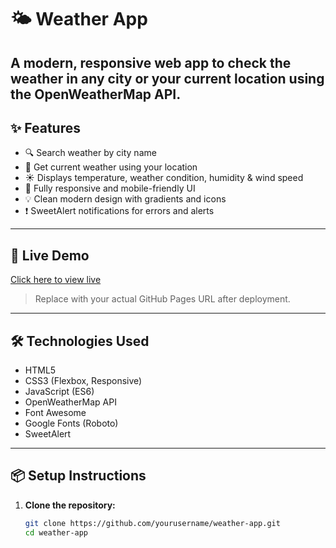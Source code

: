 # 🌤️ Weather App

A modern, responsive web app to check the weather in any city or your current location using the OpenWeatherMap API.
---

## ✨ Features

- 🔍 Search weather by city name
- 📍 Get current weather using your location
- ☀️ Displays temperature, weather condition, humidity & wind speed
- 📱 Fully responsive and mobile-friendly UI
- 💡 Clean modern design with gradients and icons
- ❗ SweetAlert notifications for errors and alerts

---

## 🚀 Live Demo

[Click here to view live]( https://inviszero.github.io/Weather-Webapp/)  
> Replace with your actual GitHub Pages URL after deployment.

---

## 🛠 Technologies Used

- HTML5
- CSS3 (Flexbox, Responsive)
- JavaScript (ES6)
- OpenWeatherMap API
- Font Awesome
- Google Fonts (Roboto)
- SweetAlert

---

## 📦 Setup Instructions

1. **Clone the repository:**
   ```bash
   git clone https://github.com/yourusername/weather-app.git
   cd weather-app
